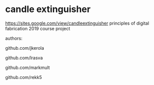 # candle extinguisher
https://sites.google.com/view/candleextinguisher
principles of digital fabrication 2019 course project


authors:

github.com/jkerola

github.com/lrasva

github.com/markmult

github.com/rekk5


